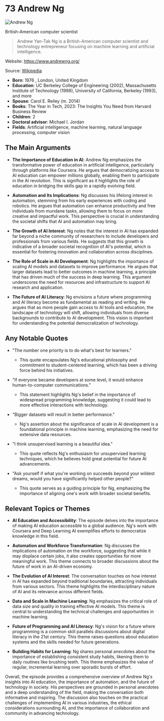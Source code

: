 # 73 Andrew Ng


![Andrew Ng](https://encrypted-tbn0.gstatic.com/licensed-image?q=tbn:ANd9GcSF7kOF1I1WV3L3sYpk0EN6vhpQiuFddWA9dMoeDF-LpQaMSK7MXWie_6rRtlh1E7TbO57P&s=19)

British-American computer scientist

> Andrew Yan-Tak Ng is a British-American computer scientist and technology entrepreneur focusing on machine learning and artificial intelligence.

Website: https://www.andrewng.org/

Source: [Wikipedia](https://en.wikipedia.org/wiki/Andrew_Ng)

- **Born**: 1976 , London, United Kingdom
- **Education**: UC Berkeley College of Engineering (2002), Massachusetts Institute of Technology (1998), University of California, Berkeley (1993), and more
- **Spouse**: Carol E. Reiley (m. 2014)
- **Books**: The Year in Tech, 2023: The Insights You Need from Harvard Business Review
- **Children**: 2
- **Doctoral advisor**: Michael I. Jordan
- **Fields**: Artificial intelligence, machine learning, natural language processing, computer vision


## The Main Arguments

- **The Importance of Education in AI**: Andrew Ng emphasizes the transformative power of education in artificial intelligence, particularly through platforms like Coursera. He argues that democratizing access to AI education can empower millions globally, enabling them to participate in the AI revolution. This is significant as it highlights the role of education in bridging the skills gap in a rapidly evolving field.

- **Automation and Its Implications**: Ng discusses his lifelong interest in automation, stemming from his early experiences with coding and robotics. He argues that automation can enhance productivity and free individuals from mundane tasks, allowing them to focus on more creative and impactful work. This perspective is crucial in understanding the societal shifts that AI and automation may bring.

- **The Growth of AI Interest**: Ng notes that the interest in AI has expanded far beyond a niche community of researchers to include developers and professionals from various fields. He suggests that this growth is indicative of a broader societal recognition of AI's potential, which is essential for fostering innovation and collaboration across disciplines.

- **The Role of Scale in AI Development**: Ng highlights the importance of scaling AI models and datasets to improve performance. He argues that larger datasets lead to better outcomes in machine learning, a principle that has driven much of the success in deep learning. This argument underscores the need for resources and infrastructure to support AI research and application.

- **The Future of AI Literacy**: Ng envisions a future where programming and AI literacy become as fundamental as reading and writing. He argues that as more people gain access to AI tools and education, the landscape of technology will shift, allowing individuals from diverse backgrounds to contribute to AI development. This vision is important for understanding the potential democratization of technology.

## Any Notable Quotes

- "The number one priority is to do what's best for learners."
  - This quote encapsulates Ng's educational philosophy and commitment to student-centered learning, which has been a driving force behind his initiatives.

- "If everyone became developers at some level, it would enhance human-to-computer communications."
  - This statement highlights Ng's belief in the importance of widespread programming knowledge, suggesting it could lead to more effective interactions with technology.

- "Bigger datasets will result in better performance."
  - Ng's assertion about the significance of scale in AI development is a foundational principle in machine learning, emphasizing the need for extensive data resources.

- "I think unsupervised learning is a beautiful idea."
  - This quote reflects Ng's enthusiasm for unsupervised learning techniques, which he believes hold great potential for future AI advancements.

- "Ask yourself if what you're working on succeeds beyond your wildest dreams, would you have significantly helped other people?"
  - This quote serves as a guiding principle for Ng, emphasizing the importance of aligning one's work with broader societal benefits.

## Relevant Topics or Themes

- **AI Education and Accessibility**: The episode delves into the importance of making AI education accessible to a global audience. Ng's work with Coursera and Deep Learning AI exemplifies efforts to democratize knowledge in this field.

- **Automation and Workforce Transformation**: Ng discusses the implications of automation on the workforce, suggesting that while it may displace certain jobs, it also creates opportunities for more meaningful work. This theme connects to broader discussions about the future of work in an AI-driven economy.

- **The Evolution of AI Interest**: The conversation touches on how interest in AI has expanded beyond traditional boundaries, attracting individuals from various sectors. This theme highlights the interdisciplinary nature of AI and its relevance across different fields.

- **Data and Scale in Machine Learning**: Ng emphasizes the critical role of data size and quality in training effective AI models. This theme is central to understanding the technical challenges and opportunities in machine learning.

- **Future of Programming and AI Literacy**: Ng's vision for a future where programming is a common skill parallels discussions about digital literacy in the 21st century. This theme raises questions about education systems and the skills needed for future generations.

- **Building Habits for Learning**: Ng shares personal anecdotes about the importance of establishing consistent study habits, likening them to daily routines like brushing teeth. This theme emphasizes the value of regular, incremental learning over sporadic bursts of effort.

Overall, the episode provides a comprehensive overview of Andrew Ng's insights into AI education, the importance of automation, and the future of technology in society. His perspectives are grounded in personal anecdotes and a deep understanding of the field, making the conversation both informative and inspiring. The discussion also touches on the practical challenges of implementing AI in various industries, the ethical considerations surrounding AI, and the importance of collaboration and community in advancing technology.